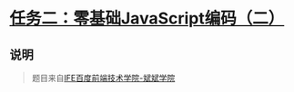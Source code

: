 # [任务二：零基础JavaScript编码（二）](https://mayfulq.github.io/ife2017/BinBin/task-2/index.html)
## 说明
>题目来自[IFE百度前端技术学院-斌斌学院](http://ife.baidu.com/course/detail/id/91)